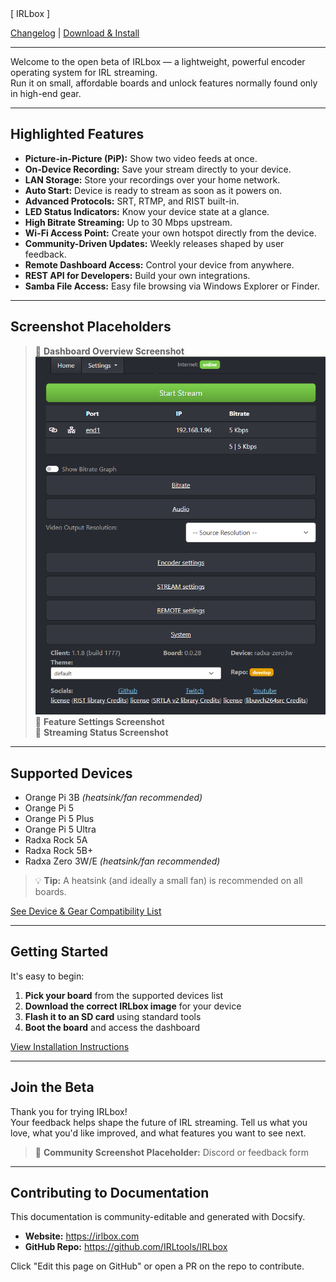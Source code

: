 <!-- Big logo (homepage) -->
<div class="irlbox-logo big">
  <span class="bracket-left">[</span>
  <span class="irlbox-text">IRL<span class="box-text">box</span></span>
  <span class="bracket-right">]</span>
</div>

[Changelog](/changelog) | [Download & Install](/docs/installation/irlbox-standard-installation.md)

---

Welcome to the open beta of IRLbox — a lightweight, powerful encoder operating system for IRL streaming.  
Run it on small, affordable boards and unlock features normally found only in high-end gear.

---

## Highlighted Features

- **Picture-in-Picture (PiP):** Show two video feeds at once.  
- **On-Device Recording:** Save your stream directly to your device.  
- **LAN Storage:** Store your recordings over your home network.  
- **Auto Start:** Device is ready to stream as soon as it powers on.  
- **Advanced Protocols:** SRT, RTMP, and RIST built-in.  
- **LED Status Indicators:** Know your device state at a glance.  
- **High Bitrate Streaming:** Up to 30 Mbps upstream.  
- **Wi-Fi Access Point:** Create your own hotspot directly from the device.  
- **Community-Driven Updates:** Weekly releases shaped by user feedback.  
- **Remote Dashboard Access:** Control your device from anywhere.  
- **REST API for Developers:** Build your own integrations.  
- **Samba File Access:** Easy file browsing via Windows Explorer or Finder.  

---

## Screenshot Placeholders

> 📸 **Dashboard Overview Screenshot** 
![IRLbox Dashboard](./assets/irlboxUI.png) 
> 📸 **Feature Settings Screenshot**  
> 📸 **Streaming Status Screenshot**

---

## Supported Devices

- Orange Pi 3B *(heatsink/fan recommended)*  
- Orange Pi 5  
- Orange Pi 5 Plus  
- Orange Pi 5 Ultra  
- Radxa Rock 5A  
- Radxa Rock 5B+  
- Radxa Zero 3W/E *(heatsink/fan recommended)*  

> 💡 **Tip:** A heatsink (and ideally a small fan) is recommended on all boards.

[See Device & Gear Compatibility List](/docs/devices/gear-recommendations-tested.md)

---

## Getting Started

It's easy to begin:  

1. **Pick your board** from the supported devices list  
2. **Download the correct IRLbox image** for your device  
3. **Flash it to an SD card** using standard tools  
4. **Boot the board** and access the dashboard  

[View Installation Instructions](/docs/installation/irlbox-standard-installation.md)

---

## Join the Beta

Thank you for trying IRLbox!  
Your feedback helps shape the future of IRL streaming. Tell us what you love, what you'd like improved, and what features you want to see next.

> 📸 **Community Screenshot Placeholder:** Discord or feedback form

---

## Contributing to Documentation

This documentation is community-editable and generated with Docsify.

- **Website:** https://irlbox.com
- **GitHub Repo:** https://github.com/IRLtools/IRLbox

Click "Edit this page on GitHub" or open a PR on the repo to contribute.

